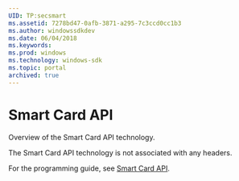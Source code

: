 ```yaml
---
UID: TP:secsmart
ms.assetid: 7278bd47-0afb-3871-a295-7c3ccd0cc1b3
ms.author: windowssdkdev
ms.date: 06/04/2018
ms.keywords: 
ms.prod: windows
ms.technology: windows-sdk
ms.topic: portal
archived: true
---
```


# Smart Card API



Overview of the Smart Card API technology.

The Smart Card API technology is not associated with any headers.

For the programming guide, see [Smart Card API](/previous-versions/windows/desktop/secsmart).
